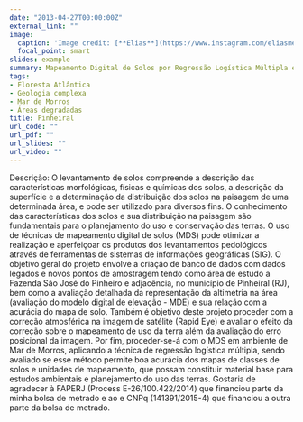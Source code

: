 ```yaml
---
date: "2013-04-27T00:00:00Z"
external_link: ""
image:
  caption: 'Image credit: [**Elias**](https://www.instagram.com/eliasmendescosta/?hl=pt-br)'
  focal_point: smart
slides: example
summary: Mapeamento Digital de Solos por Regressão Logística Múltipla em Ambiente de Mar de Morros
tags:
- Floresta Atlântica
- Geologia complexa
- Mar de Morros
- Áreas degradadas
title: Pinheiral
url_code: ""
url_pdf: ""
url_slides: ""
url_video: ""
---
```

Descrição: O levantamento de solos compreende a descrição das características morfológicas, físicas e químicas dos solos, a descrição da superfície e a determinação da distribuição dos solos na paisagem de uma determinada área, e pode ser utilizado para diversos fins. O conhecimento das características dos solos e sua distribuição na paisagem são fundamentais para o planejamento do uso e conservação das terras. O uso de técnicas de mapeamento digital de solos (MDS) pode otimizar a realização e aperfeiçoar os produtos dos levantamentos pedológicos através de ferramentas de sistemas de informações geográficas (SIG). O objetivo geral do projeto envolve a criação de banco de dados com dados legados e novos pontos de amostragem tendo como área de estudo a Fazenda São José do Pinheiro e adjacência, no município de Pinheiral (RJ), bem como a avaliação detalhada da representação da altimetria na área (avaliação do modelo digital de elevação - MDE) e sua relação com a acurácia do mapa de solo. Também é objetivo deste projeto proceder com a correção atmosférica na imagem de satélite (Rapid Eye) e avaliar o efeito da correção sobre o mapeamento de uso da terra além da avaliação do erro posicional da imagem. Por fim, proceder-se-á com o MDS em ambiente de Mar de Morros, aplicando a técnica de regressão logística múltipla, sendo avaliado se esse método permite boa acurácia dos mapas de classes de solos e unidades de mapeamento, que possam constituir material base para estudos ambientais e planejamento do uso das terras.
Gostaria de agradecer à FAPERJ (Process E-26/100.422/2014) que financiou parte da minha bolsa de metrado e ao e CNPq  (141391/2015-4) que financiou a outra parte da bolsa de metrado. 
